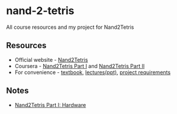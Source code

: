 # nand-2-tetris
All course resources and my project for Nand2Tetris

## Resources
- Official website - [Nand2Tetris](https://www.nand2tetris.org/)
- Coursera - [Nand2Tetris Part I](https://www.coursera.org/learn/build-a-computer) and [Nand2Tetris Part II](https://www.coursera.org/learn/nand2tetris2)
- For convenience - [textbook](./resources/textbook/), [lectures(ppt)](./resources/lectures/), [project requirements](./resources/projects/)

## Notes
- [Nand2Tetris Part I: Hardware](./notes/hardware.md)